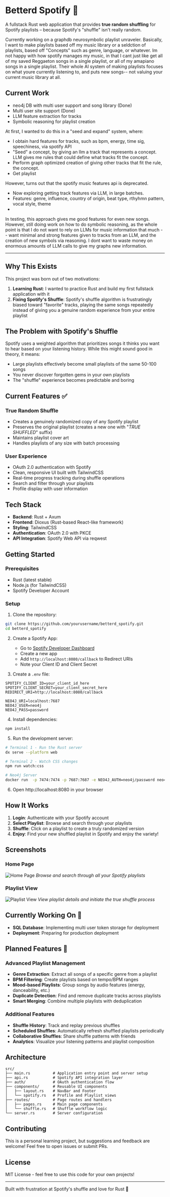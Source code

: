 # Betterd Spotify 🎵

A fullstack Rust web application that provides **true random shuffling** for Spotify playlists – because Spotify's "shuffle" isn't really random.

Currently working on a graphdb neurosymbolic playlist unraveler. Basically, I want to make playlists based off my music library or a seldction of playlists, based off "Concepts" such as genre, language, or whatever. Im not happy with how spotify manages my music, in that I cant just like get all of my saved Reggaeton songs in a single playlist, or all of my amapiano songs in a single playlist. Their whole AI system of making playlists focuses on what youre currently listening to, and puts new songs-- not valuing your current music library at all. 

## Current Work

 - neo4j DB with multi user support and song library (Done)
 - Multi user site support (Done)
 - LLM feature extraction for tracks 
 - Symbolic reasoning for playlist creation

At first, I wanted to do this in a "seed and expand" system, where:
 - I obtain hard features for tracks, such as bpm, energy, time sig, speechiness, via spotify API
 - "Seed" a concept, by giving an llm a track that represents a concept. LLM gives me rules that could define what tracks fit the concept. 
 - Perform graph optimized creation of giving other tracks that fit the rule, the concept.
 - Get playlist

However, turns out that the spotify music features api is deprecated. 
 - Now exploring getting track features via LLM, in large batches. 
 - Features: genre, influence, country of origin, beat type, rthyhmn pattern, vocal style, theme
 - 
In testing, this approach gives me good features for even new songs. However, still doing work on how to do symbolic reasoning, as the whole point is that
I do not want to rely on LLMs for music information that much -- want minimal and strong features given to tracks from an LLM, and the creation of new symbols via reasoning. 
I dont want to waste money on enormous amounts of LLM calls to give my graphs new information.


--- 

## Why This Exists

This project was born out of two motivations:
1. **Learning Rust**: I wanted to practice Rust and build my first fullstack application with it
2. **Fixing Spotify's Shuffle**: Spotify's shuffle algorithm is frustratingly biased toward "favorite" tracks, playing the same songs repeatedly instead of giving you a genuine random experience from your entire playlist

## The Problem with Spotify's Shuffle

Spotify uses a weighted algorithm that prioritizes songs it thinks you want to hear based on your listening history. While this might sound good in theory, it means:
- Large playlists effectively become small playlists of the same 50-100 songs
- You never discover forgotten gems in your own playlists
- The "shuffle" experience becomes predictable and boring

## Current Features ✅

### True Random Shuffle
- Creates a genuinely randomized copy of any Spotify playlist
- Preserves the original playlist (creates a new one with "_TRUE SHUFFLED_" suffix)
- Maintains playlist cover art
- Handles playlists of any size with batch processing

### User Experience
- OAuth 2.0 authentication with Spotify
- Clean, responsive UI built with TailwindCSS
- Real-time progress tracking during shuffle operations
- Search and filter through your playlists
- Profile display with user information

## Tech Stack

- **Backend**: Rust + Axum
- **Frontend**: Dioxus (Rust-based React-like framework)
- **Styling**: TailwindCSS
- **Authentication**: OAuth 2.0 with PKCE
- **API Integration**: Spotify Web API via reqwest

## Getting Started

### Prerequisites
- Rust (latest stable)
- Node.js (for TailwindCSS)
- Spotify Developer Account

### Setup

1. Clone the repository:
```bash
git clone https://github.com/yourusername/betterd_spotify.git
cd betterd_spotify
```

2. Create a Spotify App:
   - Go to [Spotify Developer Dashboard](https://developer.spotify.com/dashboard)
   - Create a new app
   - Add `http://localhost:8080/callback` to Redirect URIs
   - Note your Client ID and Client Secret

3. Create a `.env` file:
```env
SPOTIFY_CLIENT_ID=your_client_id_here
SPOTIFY_CLIENT_SECRET=your_client_secret_here
REDIRECT_URI=http://localhost:8080/callback

NEO4J_URI=localhost:7687
NEO4J_USER=neo4j
NEO4J_PASS=password
```

4. Install dependencies:
```bash
npm install
```

5. Run the development server:
```bash
# Terminal 1 - Run the Rust server
dx serve --platform web

# Terminal 2 - Watch CSS changes
npm run watch:css

# Neo4j Server
docker run  -p 7474:7474 -p 7687:7687 -e NEO4J_AUTH=neo4j/password neo4j:latest
```

6. Open http://localhost:8080 in your browser

## How It Works

1. **Login**: Authenticate with your Spotify account
2. **Select Playlist**: Browse and search through your playlists
3. **Shuffle**: Click on a playlist to create a truly randomized version
4. **Enjoy**: Find your new shuffled playlist in Spotify and enjoy the variety!

## Screenshots

### Home Page
![Home Page](assets/home.jpeg)
*Browse and search through all your Spotify playlists*

### Playlist View
![Playlist View](assets/playlist.jpeg)
*View playlist details and initiate the true shuffle process*

## Currently Working On 🚧

- **SQL Database**: Implementing multi user token storage for deployment
- **Deployment**: Preparing for production deployment

## Planned Features 🚀

### Advanced Playlist Management
- **Genre Extraction**: Extract all songs of a specific genre from a playlist
- **BPM Filtering**: Create playlists based on tempo/BPM ranges
- **Mood-based Playlists**: Group songs by audio features (energy, danceability, etc.)
- **Duplicate Detection**: Find and remove duplicate tracks across playlists
- **Smart Merging**: Combine multiple playlists with deduplication

### Additional Features
- **Shuffle History**: Track and replay previous shuffles
- **Scheduled Shuffles**: Automatically refresh shuffled playlists periodically
- **Collaborative Shuffles**: Share shuffle patterns with friends
- **Analytics**: Visualize your listening patterns and playlist composition

## Architecture

```
src/
├── main.rs          # Application entry point and server setup
├── api.rs           # Spotify API integration layer
├── auth/            # OAuth authentication flow
├── components/      # Reusable UI components
│   ├── layout.rs    # NavBar and Footer
│   └── spotify.rs   # Profile and Playlist views
├── routes/          # Page routes and handlers
│   ├── pages.rs     # Main page components
│   └── shuffle.rs   # Shuffle workflow logic
└── server.rs        # Server configuration
```

## Contributing

This is a personal learning project, but suggestions and feedback are welcome! Feel free to open issues or submit PRs.

## License

MIT License - feel free to use this code for your own projects!

---

Built with frustration at Spotify's shuffle and love for Rust 🦀